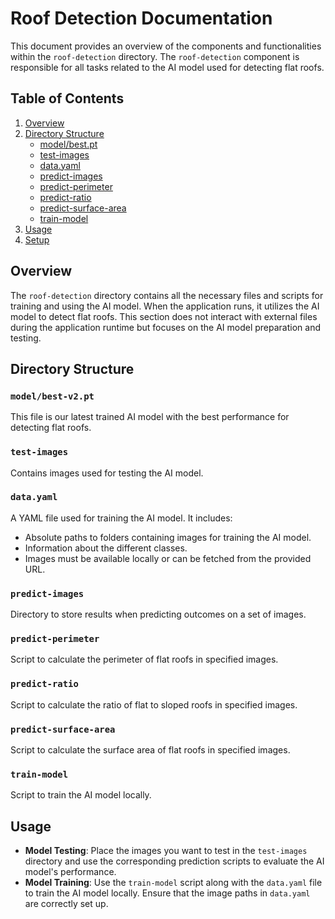 # Roof Detection Documentation

This document provides an overview of the components and functionalities within the `roof-detection` directory. The `roof-detection` component is responsible for all tasks related to the AI model used for detecting flat roofs.

## Table of Contents

1. [Overview](#overview)
2. [Directory Structure](#directory-structure)
   - [model/best.pt](#modelbestpt)
   - [test-images](#test-images)
   - [data.yaml](#datayaml)
   - [predict-images](#predict-images)
   - [predict-perimeter](#predict-perimeter)
   - [predict-ratio](#predict-ratio)
   - [predict-surface-area](#predict-surface-area)
   - [train-model](#train-model)
3. [Usage](#usage)
4. [Setup](#setup)

## Overview

The `roof-detection` directory contains all the necessary files and scripts for training and using the AI model. When the application runs, it utilizes the AI model to detect flat roofs. This section does not interact with external files during the application runtime but focuses on the AI model preparation and testing.

## Directory Structure

### `model/best-v2.pt`
This file is our latest trained AI model with the best performance for detecting flat roofs.

### `test-images`
Contains images used for testing the AI model.

### `data.yaml`
A YAML file used for training the AI model. It includes:
- Absolute paths to folders containing images for training the AI model.
- Information about the different classes.
- Images must be available locally or can be fetched from the provided URL.

### `predict-images`
Directory to store results when predicting outcomes on a set of images.

### `predict-perimeter`
Script to calculate the perimeter of flat roofs in specified images.

### `predict-ratio`
Script to calculate the ratio of flat to sloped roofs in specified images.

### `predict-surface-area`
Script to calculate the surface area of flat roofs in specified images.

### `train-model`
Script to train the AI model locally.

## Usage

- **Model Testing**: Place the images you want to test in the `test-images` directory and use the corresponding prediction scripts to evaluate the AI model's performance.
- **Model Training**: Use the `train-model` script along with the `data.yaml` file to train the AI model locally. Ensure that the image paths in `data.yaml` are correctly set up.